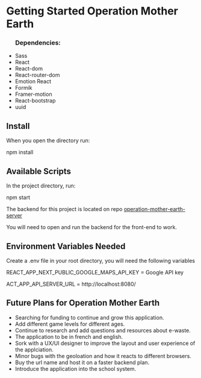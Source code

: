 # Getting Started Operation Mother Earth

<ul>
<h3>Dependencies:</h3>
<li>Sass</li>
<li>React</li>
<li>React-dom</li>
<li>React-router-dom</li>
<li>Emotion React</li>
<li>Formik</li>
<li>Framer-motion</li>
<li>React-bootstrap</li>
<li>uuid</li>
</ul>

## Install
When you open the directory run:
<p>npm install</p>

## Available Scripts
In the project directory, run:
<p>npm start</p>
<p>The backend for this project is located on repo <a href="https://github.com/revyrob/operation-mother-earth-server">operation-mother-earth-server</a><p>
<p>You will need to open and run the backend for the front-end to work.</p>

## Environment Variables Needed
<p>Create a .env file in your root directory, you will need the following variables</p>
<p>REACT_APP_NEXT_PUBLIC_GOOGLE_MAPS_API_KEY = Google API key</p>
<p>ACT_APP_API_SERVER_URL = http://localhost:8080/</p>

## Future Plans for Operation Mother Earth
<ul>
<li>Searching for funding to continue and grow
this application.</li>
<li>Add different game levels for different ages.
</li>
<li>Continue to research and add questions and resources about e-waste.
</li>
<li>The application to be in french and english.
</li>
<li>Sork with a UX/UI designer
to improve the layout and user experience of the applciation.</li>
<li>Minor bugs with the geoloation and how
it reacts to different browsers.</li>
<li>Buy the url name and host it on a faster backend plan.</li>
<li>Introduce the application into the school system.
</li>
</ul>


